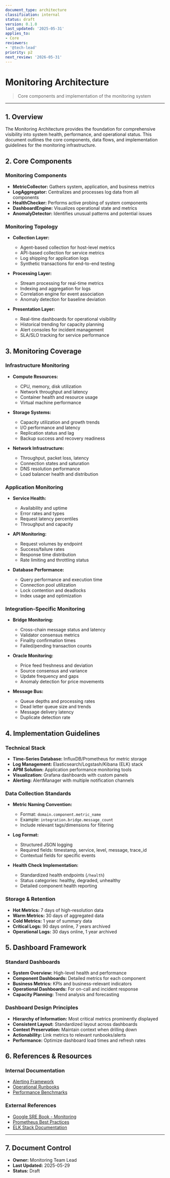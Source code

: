 ```yaml
---
document_type: architecture
classification: internal
status: draft
version: 0.1.0
last_updated: '2025-05-31'
applies_to:
- Core
reviewers:
- '@tech-lead'
priority: p2
next_review: '2026-05-31'
---
```


# Monitoring Architecture

> Core components and implementation of the monitoring system

---

## 1. Overview

The Monitoring Architecture provides the foundation for comprehensive visibility into system health, performance, and operational status. This document outlines the core components, data flows, and implementation guidelines for the monitoring infrastructure.

## 2. Core Components

### Monitoring Components

* **MetricCollector:** Gathers system, application, and business metrics
* **LogAggregator:** Centralizes and processes log data from all components
* **HealthChecker:** Performs active probing of system components
* **DashboardEngine:** Visualizes operational state and metrics
* **AnomalyDetector:** Identifies unusual patterns and potential issues

### Monitoring Topology

* **Collection Layer:**
  * Agent-based collection for host-level metrics
  * API-based collection for service metrics
  * Log shipping for application logs
  * Synthetic transactions for end-to-end testing

* **Processing Layer:**
  * Stream processing for real-time metrics
  * Indexing and aggregation for logs
  * Correlation engine for event association
  * Anomaly detection for baseline deviation

* **Presentation Layer:**
  * Real-time dashboards for operational visibility
  * Historical trending for capacity planning
  * Alert consoles for incident management
  * SLA/SLO tracking for service performance

## 3. Monitoring Coverage

### Infrastructure Monitoring

* **Compute Resources:**
  * CPU, memory, disk utilization
  * Network throughput and latency
  * Container health and resource usage
  * Virtual machine performance

* **Storage Systems:**
  * Capacity utilization and growth trends
  * I/O performance and latency
  * Replication status and lag
  * Backup success and recovery readiness

* **Network Infrastructure:**
  * Throughput, packet loss, latency
  * Connection states and saturation
  * DNS resolution performance
  * Load balancer health and distribution

### Application Monitoring

* **Service Health:**
  * Availability and uptime
  * Error rates and types
  * Request latency percentiles
  * Throughput and capacity

* **API Monitoring:**
  * Request volumes by endpoint
  * Success/failure rates
  * Response time distribution
  * Rate limiting and throttling status

* **Database Performance:**
  * Query performance and execution time
  * Connection pool utilization
  * Lock contention and deadlocks
  * Index usage and optimization

### Integration-Specific Monitoring

* **Bridge Monitoring:**
  * Cross-chain message status and latency
  * Validator consensus metrics
  * Finality confirmation times
  * Failed/pending transaction counts

* **Oracle Monitoring:**
  * Price feed freshness and deviation
  * Source consensus and variance
  * Update frequency and gaps
  * Anomaly detection for price movements

* **Message Bus:**
  * Queue depths and processing rates
  * Dead letter queue size and trends
  * Message delivery latency
  * Duplicate detection rate

## 4. Implementation Guidelines

### Technical Stack

* **Time-Series Database:** InfluxDB/Prometheus for metric storage
* **Log Management:** Elasticsearch/Logstash/Kibana (ELK) stack
* **APM Solution:** Application performance monitoring tools
* **Visualization:** Grafana dashboards with custom panels
* **Alerting:** AlertManager with multiple notification channels

### Data Collection Standards

* **Metric Naming Convention:**
  * Format: `domain.component.metric_name`
  * Example: `integration.bridge.message_count`
  * Include relevant tags/dimensions for filtering

* **Log Format:**
  * Structured JSON logging
  * Required fields: timestamp, service, level, message, trace_id
  * Contextual fields for specific events

* **Health Check Implementation:**
  * Standardized health endpoints (`/health`)
  * Status categories: healthy, degraded, unhealthy
  * Detailed component health reporting

### Storage & Retention

* **Hot Metrics:** 7 days of high-resolution data
* **Warm Metrics:** 30 days of aggregated data
* **Cold Metrics:** 1 year of summary data
* **Critical Logs:** 90 days online, 7 years archived
* **Operational Logs:** 30 days online, 1 year archived

## 5. Dashboard Framework

### Standard Dashboards

* **System Overview:** High-level health and performance
* **Component Dashboards:** Detailed metrics for each component
* **Business Metrics:** KPIs and business-relevant indicators
* **Operational Dashboards:** For on-call and incident response
* **Capacity Planning:** Trend analysis and forecasting

### Dashboard Design Principles

* **Hierarchy of Information:** Most critical metrics prominently displayed
* **Consistent Layout:** Standardized layout across dashboards
* **Context Preservation:** Maintain context when drilling down
* **Actionability:** Link metrics to relevant runbooks/alerts
* **Performance:** Optimize dashboard load times and refresh rates

## 6. References & Resources

### Internal Documentation

* [Alerting Framework](./alerting-framework.md)
* [Operational Runbooks](./operational-runbooks.md)
* [Performance Benchmarks](../performance-benchmarks.md)

### External References

* [Google SRE Book - Monitoring](https://sre.google/sre-book/monitoring-distributed-systems/)
* [Prometheus Best Practices](https://prometheus.io/docs/practices/naming/)
* [ELK Stack Documentation](https://www.elastic.co/guide/index.html)

---

## 7. Document Control

* **Owner:** Monitoring Team Lead
* **Last Updated:** 2025-05-29
* **Status:** Draft